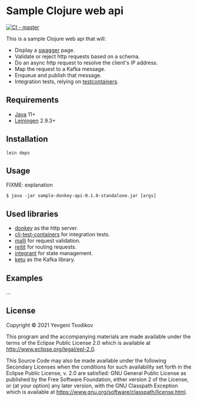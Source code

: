 # Sample Clojure web api

[![CI - master](https://github.com/evg-tso/sample-donkey-api/actions/workflows/ci_master.yml/badge.svg?branch=master)](https://github.com/evg-tso/sample-donkey-api/actions/workflows/ci_master.yml)

This is a sample Clojure web api that will:
- Display a [swagger](https://swagger.io/) page.
- Validate or reject http requests based on a schema.
- Do an async http request to resolve the client's IP address.
- Map the request to a Kafka message.
- Enqueue and publish that message.
- Integration tests, relying on [testcontainers](https://www.testcontainers.org).


## Requirements
- [Java](https://www.oracle.com/java/technologies/javase/jdk11-archive-downloads.html)
  11+
- [Leiningen](https://leiningen.org/) 2.9.3+

## Installation

`lein deps`

## Usage

FIXME: explanation

    $ java -jar sample-donkey-api-0.1.0-standalone.jar [args]

## Used libraries
- [donkey](https://github.com/AppsFlyer/donkey) as the http server.
- [clj-test-containers](https://github.com/javahippie/clj-test-containers) for integration tests.
- [malli](https://github.com/evg-tso/malli) for request validation.
- [reitit](https://github.com/metosin/reitit) for routing requests.
- [integrant](https://github.com/weavejester/integrant) for state management.
- [ketu](https://github.com/appsflyer/ketu) as the Kafka library.

## Examples

...

## License

Copyright © 2021 Yevgeni Tsodikov

This program and the accompanying materials are made available under the
terms of the Eclipse Public License 2.0 which is available at
http://www.eclipse.org/legal/epl-2.0.

This Source Code may also be made available under the following Secondary
Licenses when the conditions for such availability set forth in the Eclipse
Public License, v. 2.0 are satisfied: GNU General Public License as published by
the Free Software Foundation, either version 2 of the License, or (at your
option) any later version, with the GNU Classpath Exception which is available
at https://www.gnu.org/software/classpath/license.html.
